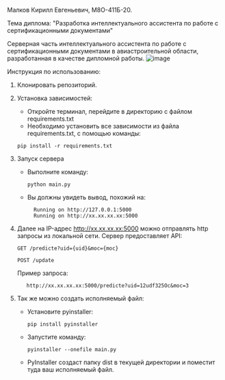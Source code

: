 Малков Кирилл Евгеньевич, М8О-411Б-20.

Тема диплома: "Разработка интеллектуального ассистента по работе с сертификационными документами"

Серверная часть интеллектуального ассистента по работе с сертификационными документами в авиастроительной области, разработанная в качестве дипломной работы.
![image](https://github.com/Kirikk44/DiplomModel/assets/69201580/2d412b8a-69b1-461c-953d-fe577e773bbe)



Инструкция по использованию:

1. Клонировать репозиторий.
2. Установка зависимостей:
   - Откройте терминал, перейдите в директорию с файлом requirements.txt
   - Необходимо установить все зависимости из файла requirements.txt, с помощью команды:
   
   ```
   pip install -r requirements.txt
   ```
4. Запуск сервера
   -  Выполните команду:
   
          python main.py
               
   - Вы должны увидеть вывод, похожий на:

           Running on http://127.0.0.1:5000
           Running on http://xx.xx.xx.xx:5000
     
5. Далее на IP-адрес http://xx.xx.xx.xx:5000 можно отправлять http запросы из локальной сети.
   Сервер предоставляет API:

   ```
   GET /predicte?uid={uid}&moc={moc}

   POST /update
   ```

   Пример запроса:

   ```
      http://xx.xx.xx.xx:5000/predicte?uid=12udf325Oc&moc=3
   ```
6. Так же можно создать исполняемый файл:
   - Установите pyinstaller:
     ```
     pip install pyinstaller
     ```
   - Запустите команду:
     ```
     pyinstaller --onefile main.py
     ```
   - PyInstaller создаст папку dist в текущей директории и поместит туда ваш исполняемый файл.
 
